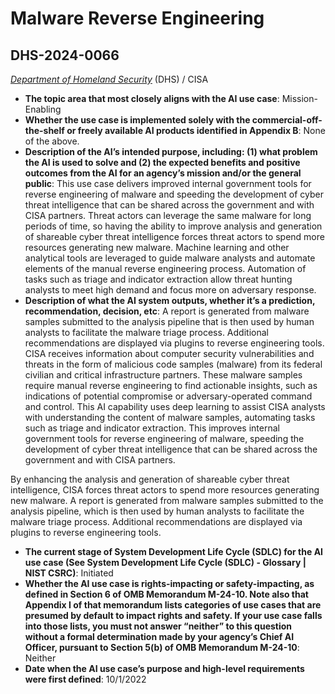 # Malware Reverse Engineering
## DHS-2024-0066
_[Department of Homeland Security](<../3_agency/Department of Homeland Security.md>)_ (DHS) / CISA


+ **The topic area that most closely aligns with the AI use case**: Mission-Enabling
+ **Whether the use case is implemented solely with the commercial-off-the-shelf or freely available AI products identified in Appendix B**: None of the above.
+ **Description of the AI’s intended purpose, including: (1) what problem the AI is used to solve and (2) the expected benefits and positive outcomes from the AI for an agency’s mission and/or the general public**: This use case delivers improved internal government tools for reverse engineering of malware and speeding the development of cyber threat intelligence that can be shared across the government and with CISA partners.  Threat actors can leverage the same malware for long periods of time, so having the ability to improve analysis and generation of shareable cyber threat intelligence forces threat actors to spend more resources generating new malware. Machine learning and other analytical tools are leveraged to guide malware analysts and automate elements of the manual reverse engineering process. Automation of tasks such as triage and indicator extraction allow threat hunting analysts to meet high demand and focus more on adversary response.
+ **Description of what the AI system outputs, whether it’s a prediction, recommendation, decision, etc**: A report is generated from malware samples submitted to the analysis pipeline that is then used by human analysts to facilitate the malware triage process. Additional recommendations are displayed via plugins to reverse engineering tools.
CISA receives information about computer security vulnerabilities and threats in the form of malicious code samples (malware) from its federal civilian and critical infrastructure partners. These malware samples require manual reverse engineering to find actionable insights, such as indications of potential compromise or adversary-operated command and control. This AI capability uses deep learning to assist CISA analysts with understanding the content of malware samples, automating tasks such as triage and indicator extraction. This improves internal government tools for reverse engineering of malware, speeding the development of cyber threat intelligence that can be shared across the government and with CISA partners.  

By enhancing the analysis and generation of shareable cyber threat intelligence, CISA forces threat actors to spend more resources generating new malware.  A report is generated from malware samples submitted to the analysis pipeline, which is then used by human analysts to facilitate the malware triage process. Additional recommendations are displayed via plugins to reverse engineering tools. 
+ **The current stage of System Development Life Cycle (SDLC) for the AI use case (See System Development Life Cycle (SDLC) - Glossary | NIST CSRC)**: Initiated
+ **Whether the AI use case is rights-impacting or safety-impacting, as defined in Section 6 of OMB Memorandum M-24-10. Note also that Appendix I of that memorandum lists categories of use cases that are presumed by default to impact rights and safety. If your use case falls into those lists, you must not answer “neither” to this question without a formal determination made by your agency’s Chief AI Officer, pursuant to Section 5(b) of OMB Memorandum M-24-10**: Neither
+ **Date when the AI use case’s purpose and high-level requirements were first defined**: 10/1/2022